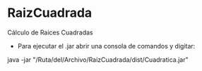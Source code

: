RaizCuadrada
============

Cálculo de Raices Cuadradas

* Para ejecutar el .jar abrir una consola de comandos y digitar:

java -jar "/Ruta/del/Archivo/RaizCuadrada/dist/Cuadratica.jar"
